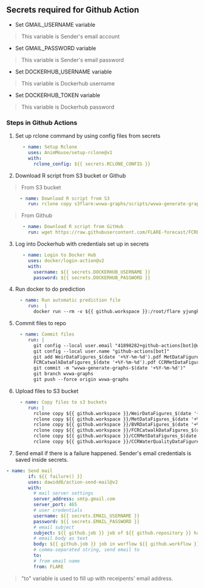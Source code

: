 ## Secrets required for Github Action
* Set GMAIL_USERNAME variable
> This variable is Sender's email account
* Set GMAIL_PASSWORD variable
> This variable is Sender's email password
* Set DOCKERHUB_USERNAME variable
> This variable is Dockerhub username
* Set DOCKERHUB_TOKEN variable
> This variable is Dockerhub password


### Steps in Github Actions
1. Set up rclone command by using config files from secrets
```yaml
      - name: Setup Rclone
        uses: AnimMouse/setup-rclone@v1
        with:
          rclone_config: ${{ secrets.RCLONE_CONFIG }}

```

2. Download R script from S3 bucket or Github
> From S3 bucket
```yaml
     - name: Download R script from S3
        run: rclone copy s3flare:wvwa-graphs/scripts/wvwa-generate-graphs.R ${{ github.workspace }}

```
> From Github
```yaml
      - name: Download R script from GitHub
        run: wget https://raw.githubusercontent.com/FLARE-forecast/FCRE-data/wvwa-generate-graphs/wvwa-generate-graphs.R

```

3. Log into Dockerhub with credentials set up in secrets
```yaml
      - name: Login to Docker Hub
        uses: docker/login-action@v2
        with:
          username: ${{ secrets.DOCKERHUB_USERNAME }}
          password: ${{ secrets.DOCKERHUB_PASSWORD }}

```

4. Run docker to do prediction
```yaml
     - name: Run automatic prediction file
        run:  | 
          docker run --rm -v ${{ github.workspace }}:/root/flare yjungku/wvwa-generate-graphs

```

5. Commit files to repo
```yaml
     - name: Commit files
        run: |
          git config --local user.email "41898282+github-actions[bot]@users.noreply.github.com"
          git config --local user.name "github-actions[bot]"
          git add WeirDataFigures_$(date '+%Y-%m-%d').pdf MetDataFigures_$(date '+%Y-%m-%d').pdf BVRDataFigures_$(date '+%Y-%m-%d').pdf \
          FCRCatwalkDataFigures_$(date '+%Y-%m-%d').pdf CCRMetDataFigures_$(date '+%Y-%m-%d').pdf CCRWaterQualityDataFigures_$(date '+%Y-%m-%d').pdf
          git commit -m "wvwa-generate-graphs-$(date '+%Y-%m-%d')"
          git branch wvwa-graphs
          git push --force origin wvwa-graphs

```

6. Upload files to S3 bucket
```yaml
     - name: Copy files to s3 buckets
        run: |
          rclone copy ${{ github.workspace }}/WeirDataFigures_$(date '+%Y-%m-%d').pdf s3flare:wvwa-graphs/outputs/
          rclone copy ${{ github.workspace }}/MetDataFigures_$(date '+%Y-%m-%d').pdf s3flare:wvwa-graphs/outputs/
          rclone copy ${{ github.workspace }}/BVRDataFigures_$(date '+%Y-%m-%d').pdf s3flare:wvwa-graphs/outputs/
          rclone copy ${{ github.workspace }}/FCRCatwalkDataFigures_$(date '+%Y-%m-%d').pdf s3flare:wvwa-graphs/outputs/
          rclone copy ${{ github.workspace }}/CCRMetDataFigures_$(date '+%Y-%m-%d').pdf s3flare:wvwa-graphs/outputs/
          rclone copy ${{ github.workspace }}/CCRWaterQualityDataFigures_$(date '+%Y-%m-%d').pdf s3flare:wvwa-graphs/outputs/
```

7. Send email if there is a failure happened. Sender's email credentials is saved inside secrets.
```yaml
- name: Send mail
        if: ${{ failure() }}
        uses: dawidd6/action-send-mail@v2
        with:
          # mail server settings
          server_address: smtp.gmail.com
          server_port: 465
          # user credentials
          username: ${{ secrets.EMAIL_USERNAME }}
          password: ${{ secrets.EMAIL_PASSWORD }}
          # email subject
          subject: ${{ github.job }} job of ${{ github.repository }} has ${{ job.status }}
          # email body as text
          body: ${{ github.job }} job in worflow ${{ github.workflow }} of ${{ github.repository }} has ${{ job.status }}
          # comma-separated string, send email to
          to: 
          # from email name
          from: FLARE

```
> "to" variable is used to fill up with receipents' email address.
